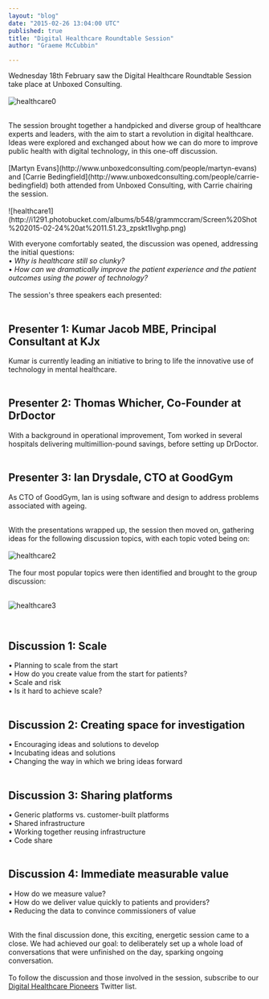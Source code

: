 ```yaml
---
layout: "blog"
date: "2015-02-26 13:04:00 UTC"
published: true
title: "Digital Healthcare Roundtable Session"
author: "Graeme McCubbin"

---
```


Wednesday 18th February saw the Digital Healthcare Roundtable Session take place at Unboxed Consulting.<br/>
<br/>
![healthcare0](http://i1291.photobucket.com/albums/b548/grammccram/DSC01779_zpsd4fmmo16.jpg)

<br/>
The session brought together a handpicked and diverse group of healthcare experts and leaders, with the aim to start a revolution in digital healthcare. Ideas were explored and exchanged about how we can do more to improve public health with digital technology, in this one-off discussion.<br/>
<br/>
[Martyn Evans](http://www.unboxedconsulting.com/people/martyn-evans) and [Carrie Bedingfield](http://www.unboxedconsulting.com/people/carrie-bedingfield) both attended from Unboxed Consulting, with Carrie chairing the session.<br/>
<br/>
![healthcare1](http://i1291.photobucket.com/albums/b548/grammccram/Screen%20Shot%202015-02-24%20at%2011.51.23_zpskt1lvghp.png)

With everyone comfortably seated, the discussion was opened, addressing the initial questions:<br/>
• <i>Why is healthcare still so clunky?</i><br/>
• <i>How can we dramatically improve the patient experience and the patient outcomes using the power of technology?</i><br/>
<br/>
The session's three speakers each presented:<br/>
<br/>
<h2 class="super_sub_heading">Presenter 1: Kumar Jacob MBE, Principal Consultant at KJx</h2>
Kumar is currently leading an initiative to bring to life the innovative use of technology in mental healthcare.<br/>
<br/>

<h2 class="super_sub_heading">Presenter 2: Thomas Whicher, Co-Founder at DrDoctor</h2>
With a background in operational improvement, Tom worked in several hospitals delivering multimillion-pound savings, before setting up DrDoctor.<br/>
<br/>

<h2 class="super_sub_heading">Presenter 3: Ian Drysdale, CTO at GoodGym</h2>
As CTO of GoodGym, Ian is using software and design to address problems associated with ageing.<br/>
<br/>

With the presentations wrapped up, the session then moved on, gathering ideas for the following discussion topics, with each topic voted being on:<br/>
<br/>
![healthcare2](http://i1291.photobucket.com/albums/b548/grammccram/Screen%20Shot%202015-02-24%20at%2013.08.52_zpsr1tnaers.png)<br/>
<br/>
The four most popular topics were then identified and brought to the group discussion:<br/>
<br/>

![healthcare3](http://i1291.photobucket.com/albums/b548/grammccram/Screen%20Shot%202015-02-24%20at%2017.12.36_zps6x8herpg.png)

<br/>
<h2 class="super_sub_heading">Discussion 1: Scale</h2>
• Planning to scale from the start<br/>
• How do you create value from the start for patients?<br/>
• Scale and risk<br/>
• Is it hard to achieve scale?<br/>
<br/>

<h2 class="super_sub_heading">Discussion 2: Creating space for investigation</h2>
• Encouraging ideas and solutions to develop<br/>
• Incubating ideas and solutions<br/>
• Changing the way in which we bring ideas forward<br/>
<br/>

<h2 class="super_sub_heading">Discussion 3: Sharing platforms</h2>
• Generic platforms vs. customer-built platforms<br/>
• Shared infrastructure<br/>
• Working together reusing infrastructure<br/>
• Code share<br/>
<br/>

<h2 class="super_sub_heading">Discussion 4: Immediate measurable value</h2>
• How do we measure value?<br/>
• How do we deliver value quickly to patients and providers?<br/>
• Reducing the data to convince commissioners of value<br/>
<br/>

With the final discussion done, this exciting, energetic session came to a close. We had achieved our goal: to deliberately set up a whole load of conversations that were unfinished on the day, sparking ongoing conversation.<br/>
<br/>
To follow the discussion and those involved in the session, subscribe to our [Digital Healthcare Pioneers](https://twitter.com/Ubxd/lists/digital-health-pioneers1) Twitter list.
